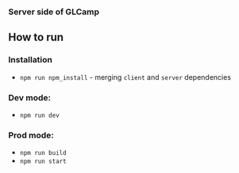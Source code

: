 ### Server side of GLCamp
## How to run
### Installation
- `npm run npm_install` - merging `client` and `server` dependencies
### Dev mode:
- `npm run dev`
### Prod mode:
- `npm run build`
- `npm run start`